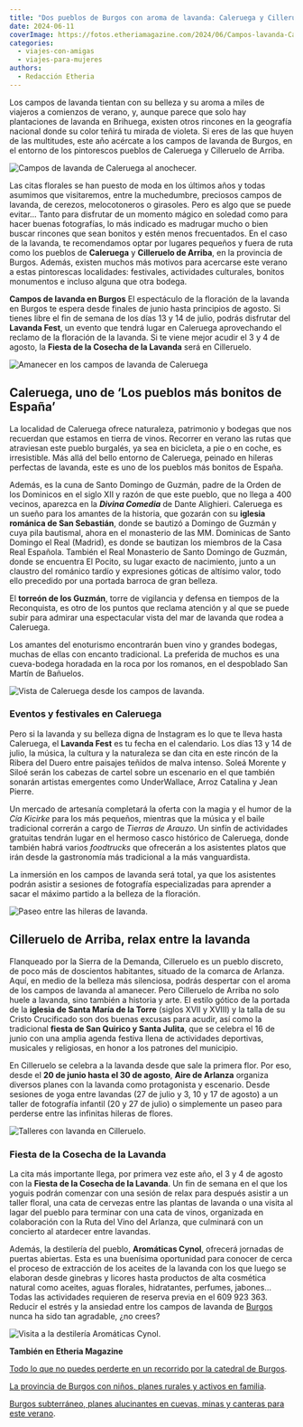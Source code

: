 ```yaml
---
title: "Dos pueblos de Burgos con aroma de lavanda: Caleruega y Cilleruelo de Arriba"
date: 2024-06-11
coverImage: https://fotos.etheriamagazine.com/2024/06/Campos-lavanda-Caleruega.jpg
categories: 
  - viajes-con-amigas
  - viajes-para-mujeres
authors: 
  - Redacción Etheria
---
```


Los campos de lavanda tientan con su belleza y su aroma a miles de viajeros a comienzos 
de verano, y, aunque parece que solo hay plantaciones de lavanda en Brihuega, existen 
otros rincones en la geografía nacional donde su color teñirá tu mirada de violeta. Si 
eres de las que huyen de las multitudes, este año acércate a los campos de lavanda de 
Burgos, en el entorno de los pintorescos pueblos de Caleruega y Cilleruelo de Arriba. 

![Campos de lavanda de Caleruega al anochecer.](https://fotos.etheriamagazine.com/2024/06/Caleruega-campos-lavanda-850x567.jpg "Campos de lavanda de Caleruega al anochecer.")

Las citas florales se han puesto de moda en los últimos años y todas asumimos que 
visitaremos, entre la muchedumbre, preciosos campos de lavanda, de cerezos, 
melocotoneros o girasoles. Pero es algo que se puede evitar… Tanto para disfrutar de un 
momento mágico en soledad como para hacer buenas fotografías, lo más indicado es 
madrugar mucho o bien buscar rincones que sean bonitos y estén menos frecuentados. En el 
caso de la lavanda, te recomendamos optar por lugares pequeños y fuera de ruta como los 
pueblos de **Caleruega** y **Cilleruelo de Arriba**, en la provincia de Burgos. Además, 
existen muchos más motivos para acercarse este verano a estas pintorescas localidades: 
festivales, actividades culturales, bonitos monumentos e incluso alguna que otra bodega. 

**Campos de lavanda en Burgos** El espectáculo de la floración de la lavanda en Burgos 
te espera desde finales de junio hasta principios de agosto. Si tienes libre el fin de 
semana de los días 13 y 14 de julio, podrás disfrutar del **Lavanda Fest**, un evento 
que tendrá lugar en Caleruega aprovechando el reclamo de la floración de la lavanda. Si 
te viene mejor acudir el 3 y 4 de agosto, la **Fiesta de la Cosecha de la Lavanda** será 
en Cilleruelo. 

![Amanecer en los campos de lavanda de Caleruega](https://fotos.etheriamagazine.com/2024/06/Campos-lavanda-Caleruega-850x567.jpg "El amanecer y el atardecer son los momentos más agradables para visitar los campos de lavanda de Caleruega.")

## Caleruega, uno de ‘Los pueblos más bonitos de España’

La localidad de Caleruega ofrece naturaleza, patrimonio y bodegas que nos recuerdan que 
estamos en tierra de vinos. Recorrer en verano las rutas que atraviesan este pueblo 
burgalés, ya sea en bicicleta, a pie o en coche, es irresistible. Más allá del bello 
entorno de Caleruega, peinado en hileras perfectas de lavanda, este es uno de los 
pueblos más bonitos de España. 

Además, es la cuna de Santo Domingo de Guzmán, padre de la Orden de los Dominicos en el 
siglo XII y razón de que este pueblo, que no llega a 400 vecinos, aparezca en la 
**_Divina Comedia_** de Dante Alighieri. Caleruega es un sueño para los amantes de la 
historia, que gozarán con su **iglesia románica de San Sebastián**, donde se bautizó a 
Domingo de Guzmán y cuya pila bautismal, ahora en el monasterio de las MM. Dominicas de 
Santo Domingo el Real (Madrid), es donde se bautizan los miembros de la Casa Real 
Española. También el Real Monasterio de Santo Domingo de Guzmán, donde se encuentra El 
Pocito, su lugar exacto de nacimiento, junto a un claustro del románico tardío y 
expresiones góticas de altísimo valor, todo ello precedido por una portada barroca de 
gran belleza. 

El **torreón de los Guzmán**, torre de vigilancia y defensa en tiempos de la 
Reconquista, es otro de los puntos que reclama atención y al que se puede subir para 
admirar una espectacular vista del mar de lavanda que rodea a Caleruega. 

Los amantes del enoturismo encontrarán buen vino y grandes bodegas, muchas de ellas con 
encanto tradicional. La preferida de muchos es una cueva-bodega horadada en la roca por 
los romanos, en el despoblado San Martín de Bañuelos. 

![Vista de Caleruega desde los campos de lavanda.](https://fotos.etheriamagazine.com/2024/06/Vistas-Caleruega-lavanda-850x567.jpg "Vista de Caleruega desde los campos de lavanda.")

### Eventos y festivales en Caleruega

Pero si la lavanda y su belleza digna de Instagram es lo que te lleva hasta Caleruega, 
el **Lavanda Fest** es tu fecha en el calendario. Los días 13 y 14 de julio, la música, 
la cultura y la naturaleza se dan cita en este rincón de la Ribera del Duero entre 
paisajes teñidos de malva intenso. Soleá Morente y Siloé serán los cabezas de cartel 
sobre un escenario en el que también sonarán artistas emergentes como UnderWallace, 
Arroz Catalina y Jean Pierre. 

Un mercado de artesanía completará la oferta con la magia y el humor de la _Cía Kicirke_ 
para los más pequeños, mientras que la música y el baile tradicional correrán a cargo de 
_Tierras de Arauzo_. Un sinfín de actividades gratuitas tendrán lugar en el hermoso 
casco histórico de Caleruega, donde también habrá varios _foodtrucks_ que ofrecerán a 
los asistentes platos que irán desde la gastronomía más tradicional a la más 
vanguardista. 

La inmersión en los campos de lavanda será total, ya que los asistentes podrán asistir a 
sesiones de fotografía especializadas para aprender a sacar el máximo partido a la 
belleza de la floración. 

![Paseo entre las hileras de lavanda.](https://fotos.etheriamagazine.com/2024/06/aire-arlanza-lavanda-850x543.jpg "Paseo entre las hileras de lavanda. © Aire de Arlanza")

## Cilleruelo de Arriba, relax entre la lavanda

Flanqueado por la Sierra de la Demanda, Cilleruelo es un pueblo discreto, de poco más de 
doscientos habitantes, situado de la comarca de Arlanza. Aquí, en medio de la belleza 
más silenciosa, podrás despertar con el aroma de los campos de lavanda al amanecer. Pero 
Cilleruelo de Arriba no solo huele a lavanda, sino también a historia y arte. El estilo 
gótico de la portada de la **iglesia de Santa María de la Torre** (siglos XVII y XVIII) 
y la talla de su Cristo Crucificado son dos buenas excusas para acudir, así como la 
tradicional **fiesta de San Quirico y Santa Julita**, que se celebra el 16 de junio con 
una amplia agenda festiva llena de actividades deportivas, musicales y religiosas, en 
honor a los patrones del municipio. 

En Cilleruelo se celebra a la lavanda desde que sale la primera flor. Por eso, desde el 
**20 de junio hasta el 30 de agosto**, **Aire de Arlanza** organiza diversos planes con 
la lavanda como protagonista y escenario. Desde sesiones de yoga entre lavandas (27 de 
julio y 3, 10 y 17 de agosto) a un taller de fotografía infantil (20 y 27 de julio) o 
simplemente un paseo para perderse entre las infinitas hileras de flores. 

![Talleres con lavanda en Cilleruelo.](https://fotos.etheriamagazine.com/2024/06/Talleres-lavanda-Aire-Arlanza-850x638.jpg "Talleres con lavanda en Cilleruelo. © Aire de Arlanza")

### Fiesta de la Cosecha de la Lavanda

La cita más importante llega, por primera vez este año, el 3 y 4 de agosto con la 
**Fiesta de la Cosecha de la Lavanda**. Un fin de semana en el que los yoguis podrán 
comenzar con una sesión de relax para después asistir a un taller floral, una cata de 
cervezas entre las plantas de lavanda o una visita al lagar del pueblo para terminar con 
una cata de vinos, organizada en colaboración con la Ruta del Vino del Arlanza, que 
culminará con un concierto al atardecer entre lavandas. 

Además, la destilería del pueblo, **Aromáticas Cynol**, ofrecerá jornadas de puertas 
abiertas. Esta es una buenísima oportunidad para conocer de cerca el proceso de 
extracción de los aceites de la lavanda con los que luego se elaboran desde ginebras y 
licores hasta productos de alta cosmética natural como aceites, aguas florales, 
hidratantes, perfumes, jabones… Todas las actividades requieren de reserva previa en el 
609 923 363. Reducir el estrés y la ansiedad entre los campos de lavanda de [Burgos](https://turismoburgos.org/) 
nunca ha sido tan agradable, ¿no crees? 

![Visita a la destilería Aromáticas Cynol.](https://fotos.etheriamagazine.com/2024/06/visita-aromaticas-cynol-850x500.jpg "Visita a la destilería Aromáticas Cynol.")

**También en Etheria Magazine** 

[Todo lo que no puedes perderte en un recorrido por la catedral de 
Burgos](https://etheriamagazine.com/2024/05/16/catedral-de-burgos-visita/). 

[La provincia de Burgos con niños, planes rurales y activos en 
familia](https://etheriamagazine.com/2022/10/05/provincia-burgos-con-ninos/). 

[Burgos subterráneo, planes alucinantes en cuevas, minas y canteras para este 
verano](https://etheriamagazine.com/2022/06/24/burgos-subterraneo/).
